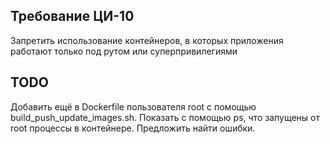 ## Требование ЦИ-10
Запретить использование контейнеров, в которых приложения работают только под рутом или суперпривилегиями
## TODO 
Добавить ещё в Dockerfile пользователя root с помощью build_push_update_images.sh. Показать с помощью ps, что запущены от root процессы в контейнере. Предложить найти ошибки.

